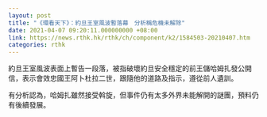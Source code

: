 ```yaml
---
layout: post
title: "《環看天下》：約旦王室風波暫落幕　分析稱危機未解除"
date: 2021-04-07 09:20:11.000000000 +08:00
link: https://news.rthk.hk/rthk/ch/component/k2/1584503-20210407.htm
categories: rthk
---
```


約旦王室風波表面上暫告一段落，被指破壞約旦安全穩定的前王儲哈姆扎發公開信，表示會效忠國王阿卜杜拉二世，跟隨他的道路及指示，遵從前人遺訓。

有分析認為，哈姆扎雖然接受斡旋，但事件仍有太多外界未能解開的謎團，預料仍有後續發展。
